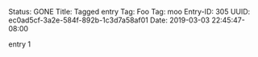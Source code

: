 Status: GONE
Title: Tagged entry
Tag: Foo
Tag: moo
Entry-ID: 305
UUID: ec0ad5cf-3a2e-584f-892b-1c3d7a58af01
Date: 2019-03-03 22:45:47-08:00

entry 1
